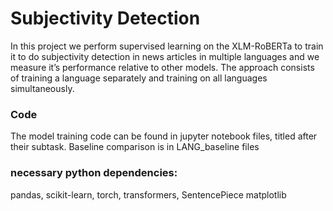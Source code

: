 #  Subjectivity Detection
In this project we perform supervised learning on the XLM-RoBERTa to train it to do subjectivity detection in news articles in multiple languages and we measure it’s performance relative to other models. 
The approach consists of training a language separately and training on all languages simultaneously.

### Code
The model training code can be found in jupyter notebook files, titled after their subtask.
Baseline comparison is in LANG_baseline files


### necessary python dependencies:
pandas, scikit-learn, torch, transformers, SentencePiece 
matplotlib
